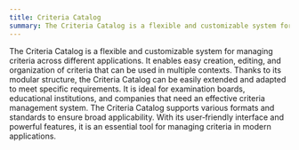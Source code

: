```yaml
---
title: Criteria Catalog
summary: The Criteria Catalog is a flexible and customizable system for managing criteria across a variety of use cases.
---
```


The Criteria Catalog is a flexible and customizable system for managing criteria across different applications. It enables easy creation, editing, and organization of criteria that can be used in multiple contexts. Thanks to its modular structure, the Criteria Catalog can be easily extended and adapted to meet specific requirements. It is ideal for examination boards, educational institutions, and companies that need an effective criteria management system. The Criteria Catalog supports various formats and standards to ensure broad applicability. With its user‑friendly interface and powerful features, it is an essential tool for managing criteria in modern applications.
